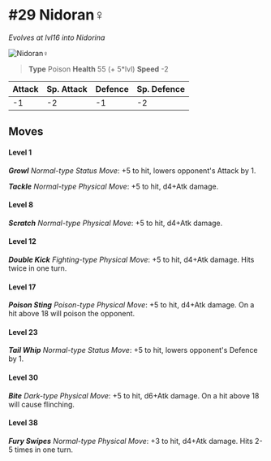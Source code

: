 # #29 Nidoran♀
*Evolves at lvl16 into Nidorina*

![Nidoran♀](https://img.pokemondb.net/sprites/home/normal/1x/nidoran-f.png)

> **Type** Poison
> **Health** 55 (+ 5\*lvl)
> **Speed** -2

| Attack | Sp. Attack | Defence | Sp. Defence |
| ------ | ---------- | ------- | ----------- |
| -1 | -2 | -1 | -2 |

## Moves
#### Level 1

***Growl** Normal-type Status Move*: +5 to hit, lowers opponent's Attack by 1.

***Tackle** Normal-type Physical Move*: +5 to hit, d4+Atk damage. 
#### Level 8

***Scratch** Normal-type Physical Move*: +5 to hit, d4+Atk damage. 
#### Level 12

***Double Kick** Fighting-type Physical Move*: +5 to hit, d4+Atk damage. Hits twice in one turn.
#### Level 17

***Poison Sting** Poison-type Physical Move*: +5 to hit, d4+Atk damage. On a hit above 18 will poison the opponent.
#### Level 23

***Tail Whip** Normal-type Status Move*: +5 to hit, lowers opponent's Defence by 1.
#### Level 30

***Bite** Dark-type Physical Move*: +5 to hit, d6+Atk damage. On a hit above 18 will cause flinching.
#### Level 38

***Fury Swipes** Normal-type Physical Move*: +3 to hit, d4+Atk damage. Hits 2-5 times in one turn.

